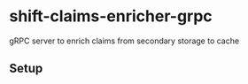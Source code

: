 # shift-claims-enricher-grpc
gRPC server to enrich claims from secondary storage to cache

## Setup


